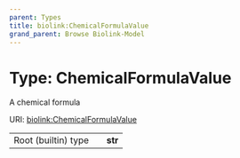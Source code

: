 ```yaml
---
parent: Types
title: biolink:ChemicalFormulaValue
grand_parent: Browse Biolink-Model
---
```


# Type: ChemicalFormulaValue


A chemical formula

URI: [biolink:ChemicalFormulaValue](https://w3id.org/biolink/vocab/ChemicalFormulaValue)

|  |  |  |
| --- | --- | --- |
| Root (builtin) type | | **str** |
